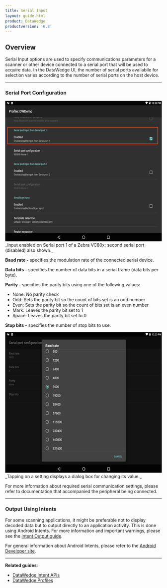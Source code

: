 ```yaml
---
title: Serial Input
layout: guide.html
product: DataWedge
productversion: '6.8'
---
```


## Overview

Serial Input options are used to specify communications parameters for a scanner or other device connected to a serial port that will be used to acquire data. In the DataWedge UI, the number of serial ports availabile for selection varies according to the number of serial ports on the host device.

<!-- 2/28/18- Removed per eng. 
**Note: DataWedge provides audio and other feedback to alert the user of scanning results and barcode type. See the [Scanner Parameters](#scanparams) section for more information**. 
 -->

-----

### Serial Port Configuration 

<img style="height:450px" src="DW_serial_02.png"/>
_Input enabled on Serial port 1 of a Zebra VC80x; second serial port (disabled) also shown._
<br>


**Baud rate -** specifies the modulation rate of the connected serial device. 

**Data bits -** specifies the number of data bits in a serial frame (data bits per byte). 

**Parity -** specifies the parity bits using one of the following values: 

* None: No parity check
* Odd: Sets the parity bit so the count of bits set is an odd number
* Even: Sets the parity bit so the count of bits set is an even number
* Mark: Leaves the parity bit set to 1
* Space: Leaves the parity bit set to 0

**Stop bits -** specifies the number of stop bits to use.  

<img style="height:450px" src="DW_serial_04.png"/>
_Tapping on a setting displays a dialog box for changing its value._
<br>

<!-- 
DW_serial_04.png (baud rate)
DW_serial_05.png (data bits)
DW_serial_06.png (parity) 
DW_serial_07.png (stop bits)
 -->

For more information about required serial communication settings, please refer to documentation that accompanied the peripheral being connected.

-----

### Output Using Intents

For some scanning applications, it might be preferable not to display decoded data but to output directly to an application activity. This is done using Android Intents. For more information and important warnings, please see the [Intent Output guide](../../output/intent).  

For general information about Android Intents, please refer to the [Android Developer site](https://developer.android.com/guide/components/intents-filters.html).

------

**Related guides**:

* [DataWedge Intent APIs](../../api) 
* [DataWedge Profiles](../../profiles)

